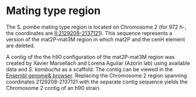 # Mating type region

The S. pombe mating type region is located on Chromosome 2 (for 972 h-, the coordinates are
[II:2129208-2137121](http://genomebrowser.pombase.org/Schizosaccharomyces_pombe/Location/View?r=II%3A2129208-2137121;site=ensemblunit)).
This sequence represents a version of the mat2P-mat3M region in which
mat2P and the cenH element are deleted.

A contig of the the h90 configuration of the mat2P-mat3M region was
created by Xavier Marsellach and Lorena Aguilar (Azorín lab)
using available data and *S. kambucha* as a scaffold. The contig
can be viewed in the [Ensembl genome& browser](http://genomebrowser.pombase.org/Schizosaccharomyces_pombe/Location/View?r=MTR:1-20128).
Replacing the Chromosome 2 region spanning coordinates 2129208-2137121
with the separate contig sequence yields the Chromosome 2 contig of an
h90 strain.
